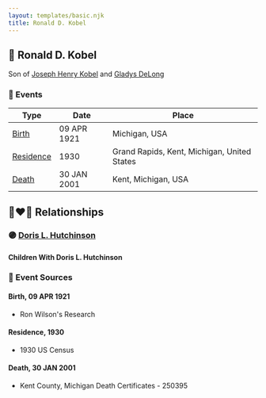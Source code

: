 ```yaml
---
layout: templates/basic.njk
title: Ronald D. Kobel
---
```

## 🔵 Ronald D. Kobel

Son of [Joseph Henry Kobel](/people/5/50400728) and [Gladys DeLong](/people/9/96793928)

### 📆 Events

Type | Date | Place
------ | ------ | ------
[Birth](#event-0) | 09 APR 1921 | Michigan, USA
[Residence](#event-1) | 1930 | Grand Rapids, Kent, Michigan, United States
[Death](#event-2) | 30 JAN 2001 | Kent, Michigan, USA

## 👩‍❤️‍👨 Relationships

### 🟣 [Doris L. Hutchinson](/people/3/36141248)

#### Children With Doris L. Hutchinson
### 📰 Event Sources

#### <a id="event-0"></a> Birth, 09 APR 1921
* Ron Wilson's Research

#### <a id="event-1"></a> Residence, 1930
* 1930 US Census

#### <a id="event-2"></a> Death, 30 JAN 2001
* Kent County, Michigan Death Certificates  - 250395